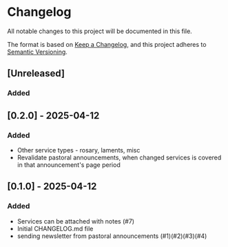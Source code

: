 # Changelog

All notable changes to this project will be documented in this file.

The format is based on [Keep a Changelog](https://keepachangelog.com/en/1.0.0/),
and this project adheres to [Semantic Versioning](https://semver.org/spec/v2.0.0.html).

## [Unreleased]
### Added

## [0.2.0] - 2025-04-12
### Added
- Other service types - rosary, laments, misc
- Revalidate pastoral announcements, when changed services is covered in that announcement's page period

## [0.1.0] - 2025-04-12
### Added
- Services can be attached with notes (#7)
- Initial CHANGELOG.md file
- sending newsletter from pastoral announcements (#1)(#2)(#3)(#4)